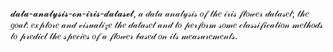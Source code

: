 𝓭𝓪𝓽𝓪-𝓪𝓷𝓪𝓵𝔂𝓼𝓲𝓼-𝓸𝓷-𝓲𝓻𝓲𝓼-𝓭𝓪𝓽𝓪𝓼𝓮𝓽, 𝒶 𝒹𝒶𝓉𝒶 𝒶𝓃𝒶𝓁𝓎𝓈𝒾𝓈 𝑜𝒻 𝓉𝒽𝑒 𝒾𝓇𝒾𝓈 𝒻𝓁𝑜𝓌𝑒𝓇 𝒹𝒶𝓉𝒶𝓈𝑒𝓉; 𝓉𝒽𝑒 𝑔𝑜𝒶𝓁: 𝑒𝓍𝓅𝓁𝑜𝓇𝑒 𝒶𝓃𝒹 𝓋𝒾𝓈𝓊𝒶𝓁𝒾𝓏𝑒 𝓉𝒽𝑒 𝒹𝒶𝓉𝒶𝓈𝑒𝓉 𝒶𝓃𝒹 𝓉𝑜 𝓅𝑒𝓇𝒻𝑜𝓇𝓂 𝓈𝑜𝓂𝑒 𝒸𝓁𝒶𝓈𝓈𝒾𝒻𝒾𝒸𝒶𝓉𝒾𝑜𝓃 𝓂𝑒𝓉𝒽𝑜𝒹𝓈 𝓉𝑜 𝓅𝓇𝑒𝒹𝒾𝒸𝓉 𝓉𝒽𝑒 𝓈𝓅𝑒𝒸𝒾𝑒𝓈 𝑜𝒻 𝒶 𝒻𝓁𝑜𝓌𝑒𝓇 𝒷𝒶𝓈𝑒𝒹 𝑜𝓃 𝒾𝓉𝓈 𝓂𝑒𝒶𝓈𝓊𝓇𝑒𝓂𝑒𝓃𝓉𝓈.